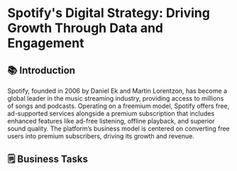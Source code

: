 # Spotify's Digital Strategy: Driving Growth Through Data and Engagement

## 📚 Introduction
Spotify, founded in 2006 by Daniel Ek and Martin Lorentzon, has become a global leader in the music streaming industry, providing access to millions of songs and podcasts. Operating on a freemium model, Spotify offers free, ad-supported services alongside a premium subscription that includes enhanced features like ad-free listening, offline playback, and superior sound quality. The platform’s business model is centered on converting free users into premium subscribers, driving its growth and revenue.

## 🗒️ Business Tasks 

